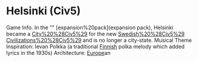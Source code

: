 # Helsinki (Civ5)

Game Info.
In the "" [expansion%20pack](expansion pack), Helsinki became a [City%20%28Civ5%29](city) for the new [Swedish%20%28Civ5%29](Swedish) [Civilizations%20%28Civ5%29](civilization) and is no longer a city-state.
Musical Theme Inspiration: Ievan Polkka (a traditional [Finnish](Finnish) polka melody which added lyrics in the 1930s)
Architecture: [Europe](Europe)an